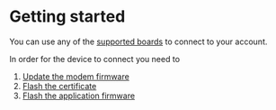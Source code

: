 # Getting started

You can use any of the [supported boards](../cat-tracker-firmware/supportedboards.md) to connect to your account.

In order for the device to connect you need to

1. [Update the modem firmware](updatemodem.md)
2. [Flash the certificate](flashingcertificate.md)
3. [Flash the application firmware](flashingfirmware.md)

